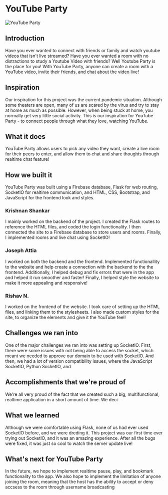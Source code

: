 # YouTube Party

![YouTube Party](https://www.freepnglogos.com/uploads/youtube-logo-hd-8.png)

## Introduction
Have you ever wanted to connect with friends or family and watch youtube videos that isn't live streamed? Have you ever wanted a room with no distractions to study a Youtube Video with friends? Well Youtube Party is the place for you! With YouTube Party, anyone can create a room with a YouTube video, invite their friends, and chat about the video live!

## Inspiration
Our inspiration for this project was the current pandemic situation. Although some theaters are open, many of us are scared by the virus and try to stay at home as much as possible. However, when being stuck at home, you normally get very little social activity. This is our inspiration for YouTube Party - to connect people through what they love, watching YouTube.

## What it does
YouTube Party allows users to pick any video they want, create a live room for their peers to enter, and allow them to chat and share thoughts through realtime chat feature! 

## How we built it
YouTube Party was built using a Firebase database, Flask for web routing, SocketIO for realtime communication, and HTML, CSS, Bootstrap, and JavaScript for the frontend look and styles.

### Krishnan Shankar
I mainly worked on the backend of the project. I created the Flask routes to reference the HTML files, and coded the login functionality. I then connected the site to a Firebase database to store users and rooms. Finally, I implemented rooms and live chat using SocketIO!

### Joseph Attia
I worked on both the backend and the frontend. Implemented functionallity to the website and help create a connection with the backend to the the frontend. Additionally, I helped debug and fix errors that were in the app and helped it run smoother and faster! Finally, I helped style the website to make it more appealing and responsive!

### Rishav N.
I worked on the frontend of the website. I took care of setting up the HTML files, and linking them to the stylesheets. I also made custom styles for the site, to organize the elements and give it the YouTube feel!

## Challenges we ran into
One of the major challenges we ran into was setting up SocketIO. First, there were some issues with not being able to access the socket, which meant we needed to approve our domain to be used with SocketIO. And then, we had a lot of version compatibility issues, where the JavaScript SocketIO, Python SocketIO, and 

## Accomplishments that we're proud of
We're all very proud of the fact that we created such a big, multifunctional, realtime application in a short amount of time. We deci

## What we learned
Although we were comfortable using Flask, none of us had ever used SocketIO before, and we were dreding it. This project was our first time ever trying out SocketIO, and it was an amazing experience. After all the bugs were fixed, it was just so cool to watch the server update live!

## What's next for YouTube Party
In the future, we hope to implement realtime pause, play, and bookmark functionality to the app. We also hope to implement the limitation of anyone joining the room, meaning that the host has the ability to accept or deny accsess to the room through username broadcasting
